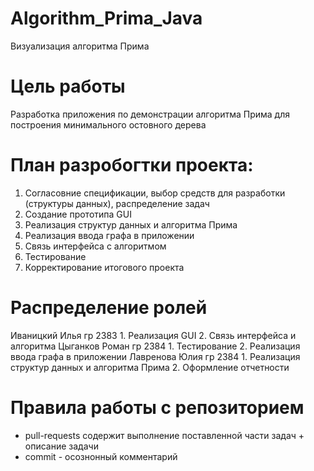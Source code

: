 # Algorithm_Prima_Java

Визуализация алгоритма Прима

# Цель работы

Разработка приложения по демонстрации алгоритма Прима для построения минимального остовного дерева

# План разробогтки проекта:

  1. Согласовние спецификации, выбор средств для разработки (структуры данных), распределение задач
  2. Создание прототипа GUI
  3. Реализация структур данных и алгоритма Прима
  4. Реализация ввода графа в приложении
  5. Связь интерфейса с алгоритмом
  6. Тестирование
  7. Корректирование итогового проекта

# Распределение ролей

  Иваницкий Илья гр 2383
      1. Реализация GUI
      2. Связь интерфейса и алгоритма
  Цыганков Роман гр 2384
      1. Тестирование
      2. Реализация ввода графа в приложении
  Лавренова Юлия гр 2384
      1. Реализация структур данных и алгоритма Прима
      2. Оформление отчетности


# Правила работы с репозиторием
  - pull-requests содержит выполнение поставленной части задач + описание задачи
  - commit - осознонный комментарий
